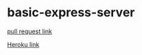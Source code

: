 # basic-express-server

[pull request link](https://github.com/islam-Attar/basic-express-server/pull/1)

[Heroku link](https://islam-basic-express-server.herokuapp.com/)


